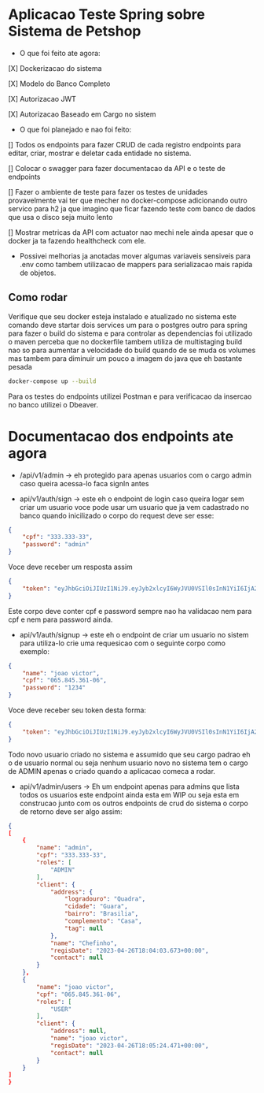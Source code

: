 # Aplicacao Teste Spring sobre Sistema de Petshop 

- O que foi feito ate agora:

[X] Dockerizacao do sistema

[X] Modelo do Banco Completo

[X] Autorizacao JWT

[X] Autorizacao Baseado em Cargo no sistem

- O que foi planejado e nao foi feito:

[] Todos os endpoints para fazer CRUD de cada registro endpoints para editar, criar, mostrar e deletar cada entidade no sistema.

[] Colocar o swagger para fazer documentacao da API e o teste de endpoints

[] Fazer o ambiente de teste para fazer os testes de unidades provavelmente vai ter que mecher no docker-compose adicionando outro servico para h2 ja que imagino que ficar fazendo teste com banco de dados que usa o disco seja muito lento

[] Mostrar metricas da API com actuator nao mechi nele ainda apesar que o docker ja ta fazendo healthcheck com ele.

- Possivei melhorias ja anotadas mover algumas variaveis sensiveis para .env como tambem utilizacao de mappers para serializacao mais rapida de objetos.

## Como rodar 

Verifique que seu docker esteja instalado e atualizado no sistema este comando deve startar dois services um para o postgres outro para spring para fazer o build do sistema e para controlar as dependencias foi utilizado o maven perceba que no dockerfile 
tambem utiliza de multistaging build nao so para aumentar a velocidade do build quando de se muda os volumes mas tambem para diminuir um pouco a imagem do java que eh bastante pesada

```bash
docker-compose up --build
```

Para os testes do endpoints utilizei Postman e para verificacao da insercao no banco utilizei o Dbeaver.


# Documentacao dos endpoints ate agora

- /api/v1/admin -> eh protegido para apenas usuarios com o cargo admin caso queira acessa-lo faca signIn antes

- api/v1/auth/sign -> este eh o endpoint de login caso queira logar sem criar um usuario voce pode usar um usuario que ja vem cadastrado no banco quando inicilizado o corpo do request deve ser esse:

```json
{
    "cpf": "333.333-33",
    "password": "admin"
}
```

Voce deve receber um resposta assim 

```json
{
    "token": "eyJhbGciOiJIUzI1NiJ9.eyJyb2xlcyI6WyJVU0VSIl0sInN1YiI6IjA2NS44NDUuMzYxLTA2IiwiaWF0IjoxNjgyNTMyMzI0LCJleHAiOjE2ODI1MzM3NjR9.6vsuxW9GRFCuRdMhqNwLUMXFfDTGHTwG9AAwM68-oGM"
}
```


Este corpo deve conter cpf e password sempre nao ha validacao nem para cpf e nem para password ainda.

- api/v1/auth/signup -> este eh o endpoint de criar um usuario no sistem para utiliza-lo crie uma requesicao com o seguinte corpo como exemplo:

```json
{
    "name": "joao victor",
    "cpf": "065.845.361-06",
    "password": "1234"
}
```

Voce deve receber seu token desta forma:

```json
{
    "token": "eyJhbGciOiJIUzI1NiJ9.eyJyb2xlcyI6WyJVU0VSIl0sInN1YiI6IjA2NS44NDUuMzYxLTA2IiwiaWF0IjoxNjgyNTMyMzI0LCJleHAiOjE2ODI1MzM3NjR9.6vsuxW9GRFCuRdMhqNwLUMXFfDTGHTwG9AAwM68-oGM"
}
```

Todo novo usuario criado no sistema e assumido que seu cargo padrao eh o de usuario normal ou seja nenhum usuario novo no sistema tem o cargo de ADMIN apenas o criado quando a aplicacao comeca a rodar.

- api/v1/admin/users -> Eh um endpoint apenas para admins que lista todos os usuarios este endpoint ainda esta em WIP ou seja esta em construcao junto com os outros endpoints de crud do sistema o corpo de retorno deve ser algo assim:

```json 
{
[
    {
        "name": "admin",
        "cpf": "333.333-33",
        "roles": [
            "ADMIN"
        ],
        "client": {
            "address": {
                "logradouro": "Quadra",
                "cidade": "Guara",
                "bairro": "Brasilia",
                "complemento": "Casa",
                "tag": null
            },
            "name": "Chefinho",
            "regisDate": "2023-04-26T18:04:03.673+00:00",
            "contact": null
        }
    },
    {
        "name": "joao victor",
        "cpf": "065.845.361-06",
        "roles": [
            "USER"
        ],
        "client": {
            "address": null,
            "name": "joao victor",
            "regisDate": "2023-04-26T18:05:24.471+00:00",
            "contact": null
        }
    }
]
}
```
